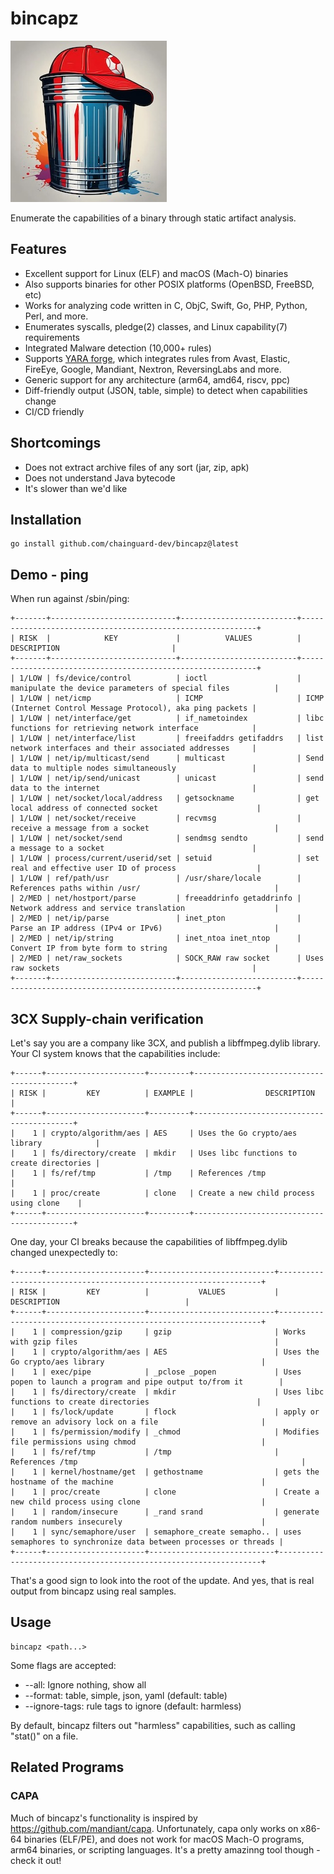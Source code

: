 # bincapz

![bincapz logo](./images/logo_small.jpg)

Enumerate the capabilities of a binary through static artifact analysis.

## Features

- Excellent support for Linux (ELF) and macOS (Mach-O) binaries
- Also supports binaries for other POSIX platforms (OpenBSD, FreeBSD, etc)
- Works for analyzing code written in C, ObjC, Swift, Go, PHP, Python, Perl, and more.
- Enumerates syscalls, pledge(2) classes, and Linux capability(7) requirements
- Integrated Malware detection (10,000+ rules)
- Supports [YARA forge](https://yarahq.github.io/), which integrates rules from Avast, Elastic, FireEye, Google, Mandiant, Nextron, ReversingLabs and more.
- Generic support for any architecture (arm64, amd64, riscv, ppc)
- Diff-friendly output (JSON, table, simple) to detect when capabilities change
- CI/CD friendly
  
## Shortcomings

- Does not extract archive files of any sort (jar, zip, apk)
- Does not understand Java bytecode
- It's slower than we'd like

## Installation

```shell
go install github.com/chainguard-dev/bincapz@latest
```

## Demo - ping

When run against /sbin/ping:

```
+-------+----------------------------+--------------------------+------------------------------------------------------------+
| RISK  |            KEY             |          VALUES          |                        DESCRIPTION                         |
+-------+----------------------------+--------------------------+------------------------------------------------------------+
| 1/LOW | fs/device/control          | ioctl                    | manipulate the device parameters of special files          |
| 1/LOW | net/icmp                   | ICMP                     | ICMP (Internet Control Message Protocol), aka ping packets |
| 1/LOW | net/interface/get          | if_nametoindex           | libc functions for retrieving network interface            |
| 1/LOW | net/interface/list         | freeifaddrs getifaddrs   | list network interfaces and their associated addresses     |
| 1/LOW | net/ip/multicast/send      | multicast                | Send data to multiple nodes simultaneously                 |
| 1/LOW | net/ip/send/unicast        | unicast                  | send data to the internet                                  |
| 1/LOW | net/socket/local/address   | getsockname              | get local address of connected socket                      |
| 1/LOW | net/socket/receive         | recvmsg                  | receive a message from a socket                            |
| 1/LOW | net/socket/send            | sendmsg sendto           | send a message to a socket                                 |
| 1/LOW | process/current/userid/set | setuid                   | set real and effective user ID of process                  |
| 1/LOW | ref/path/usr               | /usr/share/locale        | References paths within /usr/                              |
| 2/MED | net/hostport/parse         | freeaddrinfo getaddrinfo | Network address and service translation                    |
| 2/MED | net/ip/parse               | inet_pton                | Parse an IP address (IPv4 or IPv6)                         |
| 2/MED | net/ip/string              | inet_ntoa inet_ntop      | Convert IP from byte form to string                        |
| 2/MED | net/raw_sockets            | SOCK_RAW raw socket      | Uses raw sockets                                           |
+-------+----------------------------+--------------------------+------------------------------------------------------------+
```

## 3CX Supply-chain verification

Let's say you are a company like 3CX, and publish a libffmpeg.dylib library. Your CI system knows that the capabilities include:

```
+------+----------------------+---------+-------------------------------------------+
| RISK |         KEY          | EXAMPLE |                DESCRIPTION                |
+------+----------------------+---------+-------------------------------------------+
|    1 | crypto/algorithm/aes | AES     | Uses the Go crypto/aes library            |
|    1 | fs/directory/create  | mkdir   | Uses libc functions to create directories |
|    1 | fs/ref/tmp           | /tmp    | References /tmp                           |
|    1 | proc/create          | clone   | Create a new child process using clone    |
+------+----------------------+---------+-------------------------------------------+
```

One day, your CI breaks because the capabilities of libffmpeg.dylib changed unexpectedly to:

```
+------+----------------------+----------------------------+------------------------------------------------------------------+
| RISK |         KEY          |           VALUES           |                           DESCRIPTION                            |
+------+----------------------+----------------------------+------------------------------------------------------------------+
|    1 | compression/gzip     | gzip                       | Works with gzip files                                            |
|    1 | crypto/algorithm/aes | AES                        | Uses the Go crypto/aes library                                   |
|    1 | exec/pipe            | _pclose _popen             | Uses popen to launch a program and pipe output to/from it        |
|    1 | fs/directory/create  | mkdir                      | Uses libc functions to create directories                        |
|    1 | fs/lock/update       | flock                      | apply or remove an advisory lock on a file                       |
|    1 | fs/permission/modify | _chmod                     | Modifies file permissions using chmod                            |
|    1 | fs/ref/tmp           | /tmp                       | References /tmp                                                  |
|    1 | kernel/hostname/get  | gethostname                | gets the hostname of the machine                                 |
|    1 | proc/create          | clone                      | Create a new child process using clone                           |
|    1 | random/insecure      | _rand srand                | generate random numbers insecurely                               |
|    1 | sync/semaphore/user  | semaphore_create semapho.. | uses semaphores to synchronize data between processes or threads |
+------+----------------------+----------------------------+------------------------------------------------------------------+
```

That's a good sign to look into the root of the update. And yes, that is real output from bincapz using real samples.

## Usage

```
bincapz <path...>
```

Some flags are accepted:

- --all: Ignore nothing, show all
- --format: table, simple, json, yaml (default: table)
- --ignore-tags: rule tags to ignore (default: harmless)

By default, bincapz filters out "harmless" capabilities, such as calling "stat()" on a file.

## Related Programs

### CAPA

Much of bincapz's functionality is inspired by https://github.com/mandiant/capa. Unfortunately, capa only works on x86-64 binaries (ELF/PE), and does not work for macOS Mach-O programs, arm64 binaries, or scripting languages. It's a pretty amazinng tool though - check it out!
